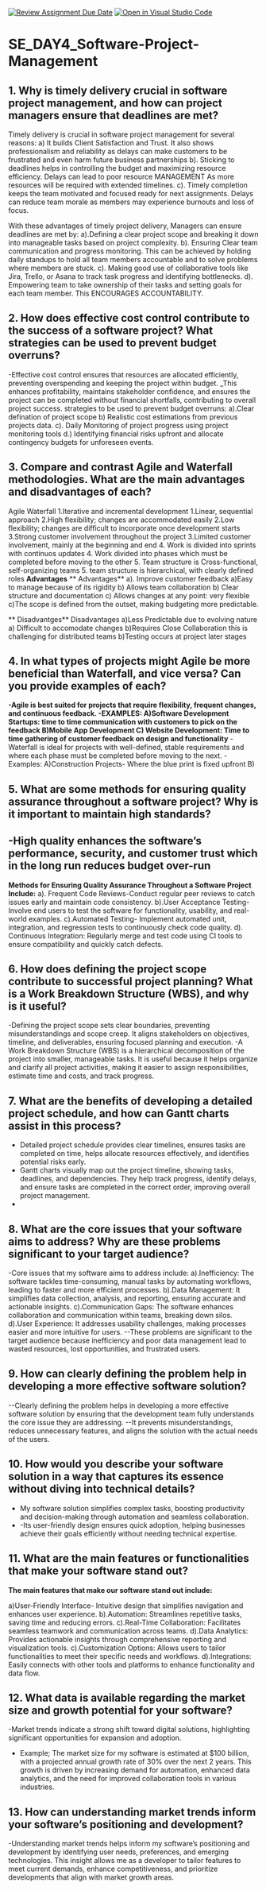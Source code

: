 [![Review Assignment Due Date](https://classroom.github.com/assets/deadline-readme-button-22041afd0340ce965d47ae6ef1cefeee28c7c493a6346c4f15d667ab976d596c.svg)](https://classroom.github.com/a/9pw6JKcu)
[![Open in Visual Studio Code](https://classroom.github.com/assets/open-in-vscode-2e0aaae1b6195c2367325f4f02e2d04e9abb55f0b24a779b69b11b9e10269abc.svg)](https://classroom.github.com/online_ide?assignment_repo_id=15958068&assignment_repo_type=AssignmentRepo)
# SE_DAY4_Software-Project-Management
## 1. Why is timely delivery crucial in software project management, and how can project managers ensure that deadlines are met?
Timely delivery is crucial in software project management for several reasons:
a) It builds Client Satisfaction and Trust. It also  shows professionalism and reliability as delays can make customers to be frustrated and even harm future business partnerships
b). Sticking to deadlines helps in controlling the budget and maximizing resource efficiency. Delays can lead to poor resource MANAGEMENT As more resources will be required with extended timelines.
c). Timely completion keeps the team motivated and focused ready for next assignments. Delays can reduce team morale as members may experience burnouts and loss of focus.

With these advantages of timely project delivery, Managers can ensure deadlines are met by:
a).Defining a clear project scope and breaking it down into manageable tasks based on project complexity. 
b). Ensuring Clear team communication and progress monitoring. This can be achieved by holding daily standups to hold all team members accountable and to solve problems where members are stuck.
c). Making good use of collaborative tools like  Jira, Trello, or Asana to track task progress and identifying bottlenecks.
d). Empowering team to take ownership of their tasks and setting goals for each team member. This ENCOURAGES ACCOUNTABILITY.

## 2. How does effective cost control contribute to the success of a software project? What strategies can be used to prevent budget overruns?
-Effective cost control ensures that resources are allocated efficiently, preventing overspending and keeping the project within budget.
_This enhances profitability, maintains stakeholder confidence, and ensures the project can be completed without financial shortfalls, contributing to overall project success.
strategies to be used to prevent budget overruns:
a).Clear defination of project scope
b) Realistic cost estimations from previous projects data.
c). Daily Monitoring of project progress using project monitoring tools
d.) Identifying financial risks upfront and allocate contingency budgets for unforeseen events.

## 3. Compare and contrast Agile and Waterfall methodologies. What are the main advantages and disadvantages of each?
Agile                                                                          Waterfall
1.Iterative and incremental development                                       1.Linear, sequential approach
2.High flexibility; changes are accommodated easily                           2.Low flexibility; changes are difficult to incorporate once development starts
3.Strong customer involvement throughout the project                          3.Limited customer involvement, mainly at the beginning and end
4. Work is divided into sprints with continuos updates                        4. Work divided into phases which must be completed before moving to the other
5. Team structure is Cross-functional, self-organizing teams                  5. team structure is hierarchical, with clearly defined roles
**Advantages**                                                              **  Advantages**
a). Improve customer feedback                                                  a)Easy to manage because of its rigidity
b) Allows team collaboration                                                    b) Clear structure and documentation
c) Allows changes at any point: very flexible                                   c)The scope is defined from the outset, making budgeting more predictable.

** Disadvantges**                                                               Disadvantages
a)Less Predictable due to evolving nature                                      a) Difficult to accomodate changes
b)Requires Close Collaboration this is challenging for distributed teams       b)Testing occurs at project later stages
## 4. In what types of projects might Agile be more beneficial than Waterfall, and vice versa? Can you provide examples of each?
**-Agile is best suited for projects that require flexibility, frequent changes, and continuous feedback.
-EXAMPLES: A)Software Development Startups: time to time communication with customers to pick on the feedback
          B)Mobile App Development
          C) Website Development: Time to time gathering of customer feedback on design and functionality**
-Waterfall is ideal for projects with well-defined, stable requirements and where each phase must be completed before moving to the next. 
-Examples: A)Construction Projects- Where the blue print is fixed upfront
           B)
## 5. What are some methods for ensuring quality assurance throughout a software project? Why is it important to maintain high standards?
-High quality enhances the software’s performance, security, and customer trust which in the long run reduces budget over-run
-
**Methods for Ensuring Quality Assurance Throughout a Software Project Include:**
a). Frequent Code Reviews-Conduct regular peer reviews to catch issues early and maintain code consistency.
b).User Acceptance Testing- Involve end users to test the software for functionality, usability, and real-world examples.
c).Automated Testing- Implement automated unit, integration, and regression tests to continuously check code quality.
d). Continuous Integration: Regularly merge and test code using CI tools to ensure compatibility and quickly catch defects.

## 6. How does defining the project scope contribute to successful project planning? What is a Work Breakdown Structure (WBS), and why is it useful?
-Defining the project scope sets clear boundaries, preventing misunderstandings and scope creep. It aligns stakeholders on objectives, timeline, and deliverables, ensuring focused planning and execution.
-A Work Breakdown Structure (WBS) is a hierarchical decomposition of the project into smaller, manageable tasks. It is useful because it helps organize and clarify all project activities, making it easier to assign responsibilities, estimate time and costs, and track progress.

## 7. What are the benefits of developing a detailed project schedule, and how can Gantt charts assist in this process?
- Detailed project schedule provides clear timelines, ensures tasks are completed on time, helps allocate resources effectively, and identifies potential risks early.
- Gantt charts visually map out the project timeline, showing tasks, deadlines, and dependencies. They help track progress, identify delays, and ensure tasks are completed in the correct order, improving overall project management.
- 
## 8. What are the core issues that your software aims to address? Why are these problems significant to your target audience?
-Core issues that my software aims to address include:
a).Inefficiency: The software tackles time-consuming, manual tasks by automating workflows, leading to faster and more efficient processes.
b).Data Management: It simplifies data collection, analysis, and reporting, ensuring accurate and actionable insights.
c).Communication Gaps: The software enhances collaboration and communication within teams, breaking down silos.
d).User Experience: It addresses usability challenges, making processes easier and more intuitive for users.
--These problems are significant to the target audience because inefficiency and poor data management lead to wasted resources, lost opportunities, and frustrated users. 
## 9. How can clearly defining the problem help in developing a more effective software solution?
--Clearly defining the problem helps in developing a more effective software solution by ensuring that the development team fully understands the core issue they are addressing.
--It prevents misunderstandings, reduces unnecessary features, and aligns the solution with the actual needs of the users.
## 10. How would you describe your software solution in a way that captures its essence without diving into technical details?
- My software solution simplifies complex tasks, boosting productivity and decision-making through automation and seamless collaboration.
- -Its user-friendly design ensures quick adoption, helping businesses achieve their goals efficiently without needing technical expertise.
## 11. What are the main features or functionalities that make your software stand out?
**The main features that make our software stand out include:**

a)User-Friendly Interface- Intuitive design that simplifies navigation and enhances user experience.
b).Automation: Streamlines repetitive tasks, saving time and reducing errors.
c).Real-Time Collaboration: Facilitates seamless teamwork and communication across teams.
d).Data Analytics: Provides actionable insights through comprehensive reporting and visualization tools.
c).Customization Options: Allows users to tailor functionalities to meet their specific needs and workflows.
d).Integrations: Easily connects with other tools and platforms to enhance functionality and data flow.
## 12. What data is available regarding the market size and growth potential for your software?
-Market trends indicate a strong shift toward digital solutions, highlighting significant opportunities for expansion and adoption.
- Example; The market size for my software is estimated at $100 billion, with a projected annual growth rate of 30% over the next 2 years. This growth is driven by increasing demand for automation, enhanced data analytics, and the need for improved collaboration tools in various industries. 
## 13. How can understanding market trends inform your software’s positioning and development?
-Understanding market trends helps inform my software’s positioning and development by identifying user needs, preferences, and emerging technologies. This insight allows me as a developer to tailor features to meet current demands, enhance competitiveness, and prioritize developments that align with market growth areas.
